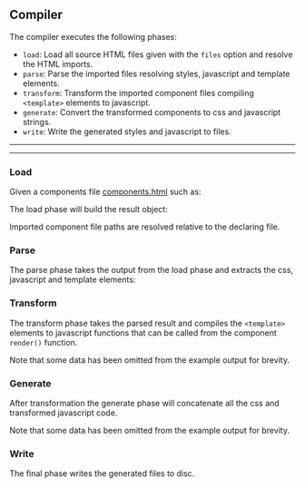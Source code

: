 ## Compiler

The compiler executes the following phases:

* `load`: Load all source HTML files given with the `files` option and resolve the HTML imports.
* `parse`: Parse the imported files resolving styles, javascript and template elements.
* `transform`: Transform the imported component files compiling `<template>` elements to javascript.
* `generate`: Convert the transformed components to css and javascript strings.
* `write`: Write the generated styles and javascript to files.

***
<!-- @toc -->
***

### Load

Given a components file [components.html](/doc/compiler/components.html) such as:

<? @source {html} components.html ?>

The load phase will build the result object:

<? @exec {json} node doc/compiler/compiler-load.js ?>

Imported component file paths are resolved relative to the declaring file.

### Parse

The parse phase takes the output from the load phase and extracts the css, javascript and template elements:

<? @exec {json} node doc/compiler/compiler-parse.js ?>

### Transform

The transform phase takes the parsed result and compiles the `<template>` elements to javascript functions that can be called from the component `render()` function.

<? @exec {json} node doc/compiler/compiler-transform.js ?>

Note that some data has been omitted from the example output for brevity.

### Generate

After transformation the generate phase will concatenate all the css and transformed javascript code.

<? @exec {json} node doc/compiler/compiler-generate.js ?>

Note that some data has been omitted from the example output for brevity.

### Write

The final phase writes the generated files to disc.
